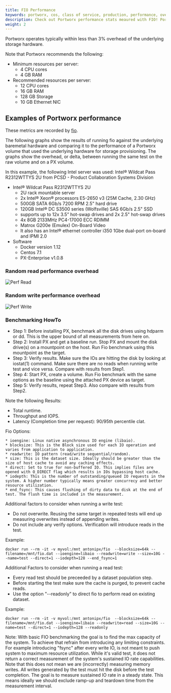 ```yaml
---
title: FIO Performance
keywords: portworx, cos, class of service, production, performance, overhead, fio
description: Check out Portworx performance stats meaured with FIO! Portworx operates typically within less than 3% overhead of the underlying storage hardware.
weight: 2
---
```


Portworx operates typically within less than 3% overhead of the underlying storage hardware.

Note that Portworx recommends the following:

* Minimum resources per server:
  * 4 CPU cores
  * 4 GB RAM
* Recommended resources per server:
  * 12 CPU cores
  * 16 GB RAM
  * 128 GB Storage
  * 10 GB Ethernet NIC

## Examples of Portworx performance

These metrics are recorded by [fio](https://github.com/axboe/fio).

The following graphs show the results of running fio against the underlying baremetal hardware and comparing it to the performance of a Portworx volume that used the underlying hardware for storage provisioning.  The graphs show the overhead, or delta, between running the same test on the raw volume and on a PX volume.

In this example, the following Intel server was used:
Intel® Wildcat Pass R2312WTTYS 2U
from PCSD - Product Collaboration Systems Division

* Intel® Wildcat Pass R2312WTTYS 2U
  * 2U rack mountable server
  * 2x Intel® Xeon® processors E5-2650 v3 (25M Cache, 2.30 GHz)
  * 500GB SATA 6Gb/s 7200 RPM 2.5" hard drive
  * 120GB Intel® DC S3500 series (Wolfsville) SAS 6Gb/s 2.5" SSD
  * supports up to 12x 3.5” hot-swap drives and 2x 2.5" hot-swap drives
  * 4x 8GB 2133MHz PC4-17000 ECC RDIMM
  * Matrox G200e (Emulex) On-Board Video
  * It also has an Intel® ethernet controller i350 1Gbe dual-port on-board and IPMI 2.0
* Software
  * Docker version 1.12
  * Centos 7.1
  * PX-Enterprise v1.0.8

### Random read performance overhead
![Perf Read](/img/perf-read.png)

### Random write performance overhead
![Perf Write](/img/perf-write.png)

### Benchmarking HowTo

* Step 1: Before installing PX, benchmark all the disk drives using hdparm or dd. This is the upper bound of all measurements from here on.
* Step 2: Install PX and get a baseline run. Stop PX and mount the disk drive(s) on a mountpoint on the host. Run Fio benchmark using this mountpoint as the target.
* Step 3: Verify results. Make sure the IOs are hitting the disk by looking at iostat(1) command. Make sure there are no reads when running write test and vice versa. Compare with results from Step1.
* Step 4: Start PX, create a volume. Run Fio benchmark with the same options as the baseline using the attached PX device as target.
* Step 5: Verify results, repeat Step3. Also compare with results from Step2.

Note the following Results:
* Total runtime.
* Throughput and IOPS.
* Latency (Completion time per request): 90/95th percentile clat.

Fio Options:

```text
* ioengine: Linux native asynchronous IO engine (libaio).
* blocksize: This is the Block size used for each IO operation and varies from application to application.
* readwrite: IO pattern (read/write sequential/random).
* size: This is the dataset size. Ideally should be greater than the size of host cache to avoid any caching effects.
* direct: Set to true for non-buffered IO. This implies files are opened with O_DIRECT flag which results in IOs bypassing host cache.
* iodepth: This is the number of outstanding/queued IO requests in the system. A higher number typically means greater concurrecy and better resource utilization.
* end_fsync: This causes flushing of dirty data to disk at the end of test. The flush time is included in the measurement.
```

Additional factors to consider when running a write test:
* Do not overwrite. Reusing the same target in repeated tests will end up measuring overwrites instead of appending writes.
* Do not include any verify options. Verification will introduce reads in the test.

Example:
```text
docker run --rm -it -v myvol:/mnt antonipx/fio  --blocksize=64k --filename=/mnt/fio.dat --ioengine=libaio --readwrite=write --size=10G --name=test --direct=1 --iodepth=128 --end_fsync=1
```

Additional Factors to consider when running a read test:
* Every read test should be preceeded by a dataset population step.
* Before starting the test make sure the cache is purged, to prevent cache reads.
* Use the option "--readonly" to direct fio to perform read on existing dataset.

Example:
```text
docker run --rm -it -v myvol:/mnt antonipx/fio  --blocksize=64k --filename=/mnt/fio.dat --ioengine=libaio --readwrite=read --size=10G --name=test --direct=1 --iodepth=128 --readonly
```

Note: With basic FIO benchmarking the goal is to find the max capacity of the system. To achieve that refrain from introducing any limiting constraints. For example introducing "fsync" after every write IO, is not meant to push system to maximum resource utilization. While it's valid test, it does not return a correct measurement of the system's sustained IO rate capabilities. Note that this does not mean we are (incorrectly) measuring memory writes. All writes generated by the test must hit the disk before the test completion. The goal is to measure sustained IO rate in a steady state. This means ideally we should exclude ramp-up and teardown time from the measurement interval.

